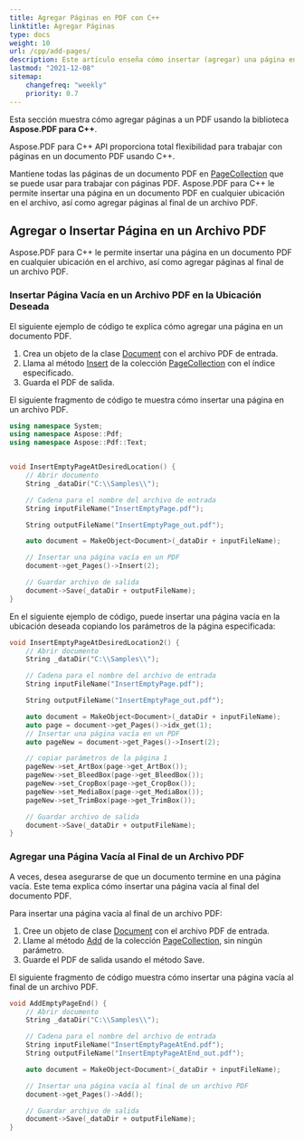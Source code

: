 ```yaml
---
title: Agregar Páginas en PDF con C++
linktitle: Agregar Páginas
type: docs
weight: 10
url: /cpp/add-pages/
description: Este artículo enseña cómo insertar (agregar) una página en la ubicación deseada de un archivo PDF. Aprenda cómo mover, eliminar (borrar) páginas de un archivo PDF usando C++.
lastmod: "2021-12-08"
sitemap:
    changefreq: "weekly"
    priority: 0.7
---
```


Esta sección muestra cómo agregar páginas a un PDF usando la biblioteca **Aspose.PDF para C++**.

Aspose.PDF para C++ API proporciona total flexibilidad para trabajar con páginas en un documento PDF usando C++.

Mantiene todas las páginas de un documento PDF en [PageCollection](https://reference.aspose.com/pdf/cpp/class/aspose.pdf.page_collection) que se puede usar para trabajar con páginas PDF.
Aspose.PDF para C++ le permite insertar una página en un documento PDF en cualquier ubicación en el archivo, así como agregar páginas al final de un archivo PDF.

## Agregar o Insertar Página en un Archivo PDF

Aspose.PDF para C++ le permite insertar una página en un documento PDF en cualquier ubicación en el archivo, así como agregar páginas al final de un archivo PDF.

### Insertar Página Vacía en un Archivo PDF en la Ubicación Deseada

El siguiente ejemplo de código te explica cómo agregar una página en un documento PDF.

1. Crea un objeto de la clase [Document](https://reference.aspose.com/pdf/cpp/class/aspose.pdf.document) con el archivo PDF de entrada.
1. Llama al método [Insert](https://reference.aspose.com/pdf/cpp/class/aspose.pdf.page_collection#a1fb1fe44df4d325df5ad41b691501bb2) de la colección [PageCollection](https://reference.aspose.com/pdf/cpp/class/aspose.pdf.page_collection) con el índice especificado.
1. Guarda el PDF de salida.

El siguiente fragmento de código te muestra cómo insertar una página en un archivo PDF.

```cpp
using namespace System;
using namespace Aspose::Pdf;
using namespace Aspose::Pdf::Text;


void InsertEmptyPageAtDesiredLocation() {
    // Abrir documento
    String _dataDir("C:\\Samples\\");

    // Cadena para el nombre del archivo de entrada
    String inputFileName("InsertEmptyPage.pdf");

    String outputFileName("InsertEmptyPage_out.pdf");

    auto document = MakeObject<Document>(_dataDir + inputFileName);

    // Insertar una página vacía en un PDF
    document->get_Pages()->Insert(2);

    // Guardar archivo de salida
    document->Save(_dataDir + outputFileName);
}
```

En el siguiente ejemplo de código, puede insertar una página vacía en la ubicación deseada copiando los parámetros de la página especificada:

```cpp
void InsertEmptyPageAtDesiredLocation2() {
    // Abrir documento
    String _dataDir("C:\\Samples\\");

    // Cadena para el nombre del archivo de entrada
    String inputFileName("InsertEmptyPage.pdf");

    String outputFileName("InsertEmptyPage_out.pdf");

    auto document = MakeObject<Document>(_dataDir + inputFileName);
    auto page = document->get_Pages()->idx_get(1);
    // Insertar una página vacía en un PDF
    auto pageNew = document->get_Pages()->Insert(2);

    // copiar parámetros de la página 1
    pageNew->set_ArtBox(page->get_ArtBox());
    pageNew->set_BleedBox(page->get_BleedBox());
    pageNew->set_CropBox(page->get_CropBox());
    pageNew->set_MediaBox(page->get_MediaBox());
    pageNew->set_TrimBox(page->get_TrimBox());

    // Guardar archivo de salida
    document->Save(_dataDir + outputFileName);
}
```

### Agregar una Página Vacía al Final de un Archivo PDF

A veces, desea asegurarse de que un documento termine en una página vacía. Este tema explica cómo insertar una página vacía al final del documento PDF.

Para insertar una página vacía al final de un archivo PDF:

1. Cree un objeto de clase [Document](https://reference.aspose.com/pdf/cpp/class/aspose.pdf.document) con el archivo PDF de entrada.
1. Llame al método [Add](https://reference.aspose.com/pdf/cpp/class/aspose.pdf.page_collection#abb0362ffa129a1e2e5650a2f2e7057c1) de la colección [PageCollection](https://reference.aspose.com/pdf/cpp/class/aspose.pdf.page_collection), sin ningún parámetro.
1. Guarde el PDF de salida usando el método Save.

El siguiente fragmento de código muestra cómo insertar una página vacía al final de un archivo PDF.

```cpp
void AddEmptyPageEnd() {
    // Abrir documento
    String _dataDir("C:\\Samples\\");

    // Cadena para el nombre del archivo de entrada
    String inputFileName("InsertEmptyPageAtEnd.pdf");
    String outputFileName("InsertEmptyPageAtEnd_out.pdf");

    auto document = MakeObject<Document>(_dataDir + inputFileName);

    // Insertar una página vacía al final de un archivo PDF
    document->get_Pages()->Add();

    // Guardar archivo de salida
    document->Save(_dataDir + outputFileName);
}
```